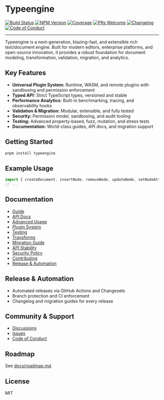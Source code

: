 
# Typeengine

[![Build Status](https://github.com/edmolima/typeengine/actions/workflows/ci.yml/badge.svg)](https://github.com/edmolima/typeengine/actions/workflows/ci.yml)
[![NPM Version](https://img.shields.io/npm/v/typeengine.svg)](https://www.npmjs.com/package/typeengine)
[![Coverage](https://codecov.io/gh/edmolima/typeengine/branch/main/graph/badge.svg)](https://codecov.io/gh/edmolima/typeengine)
[![PRs Welcome](https://img.shields.io/badge/PRs-welcome-brightgreen.svg?style=flat-square)](https://github.com/edmolima/typeengine/pulls)
[![Changelog](https://img.shields.io/badge/changelog-md-blue.svg)](CHANGELOG.md)
[![Code of Conduct](https://img.shields.io/badge/code%20of%20conduct-active-blue.svg)](CODE_OF_CONDUCT.md)

---

Typeengine is a next-generation, blazing-fast, and extensible rich text/document engine. Built for modern editors, enterprise platforms, and open-source innovation, it provides a robust foundation for document modeling, transformation, validation, migration, and analytics.

## Key Features
- **Universal Plugin System:** Runtime, WASM, and remote plugins with sandboxing and permission enforcement
- **Typed API:** Strict TypeScript types, versioned and stable
- **Performance Analytics:** Built-in benchmarking, tracing, and observability hooks
- **Validation & Migration:** Modular, extensible, and fully tested
- **Security:** Permission model, sandboxing, and audit tooling
- **Testing:** Advanced property-based, fuzz, mutation, and stress tests
- **Documentation:** World-class guides, API docs, and migration support

## Getting Started
```sh
pnpm install typeengine
```

## Example Usage
```ts
import { createDocument, insertNode, removeNode, updateNode, setNodeAttributes } from 'typeengine';
// ...
```

## Documentation
- [Guide](docs/GUIDE.md)
- [API Docs](docs/API_DOCS.md)
- [Advanced Usage](docs/ADVANCED.md)
- [Plugin System](docs/PLUGIN.md)
- [Testing](docs/TESTING.md)
- [Transforms](docs/TRANSFORM.md)
- [Migration Guide](docs/MIGRATION.md)
- [API Stability](docs/API_STABILITY.md)
- [Security Policy](SECURITY.md)
- [Contributing](CONTRIBUTING.md)
- [Release & Automation](docs/RELEASE.md)

## Release & Automation
- Automated releases via GitHub Actions and Changesets
- Branch protection and CI enforcement
- Changelog and migration guides for every release

## Community & Support
- [Discussions](https://github.com/edmolima/typeengine/discussions)
- [Issues](https://github.com/edmolima/typeengine/issues)
- [Code of Conduct](CODE_OF_CONDUCT.md)

## Roadmap
See [docs/roadmap.md](docs/ROADMAP.md).

## License
MIT
